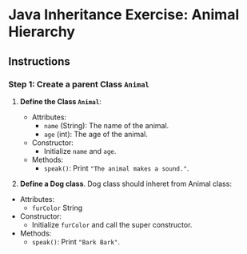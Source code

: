 # Java Inheritance Exercise: Animal Hierarchy

## Instructions

### Step 1: Create a parent Class `Animal`
1. **Define the Class `Animal`**:
    - Attributes:
        - `name` (String): The name of the animal.
        - `age` (int): The age of the animal.
    - Constructor:
        - Initialize `name` and `age`.
    - Methods:
        - `speak()`: Print `"The animal makes a sound."`.

2. **Define a Dog class**. Dog class should inheret from Animal class:
- Attributes:
    - `furColor` String
- Constructor:
    - Initialize `furColor` and call the super constructor.
- Methods:
    - `speak()`: Print `"Bark Bark"`.